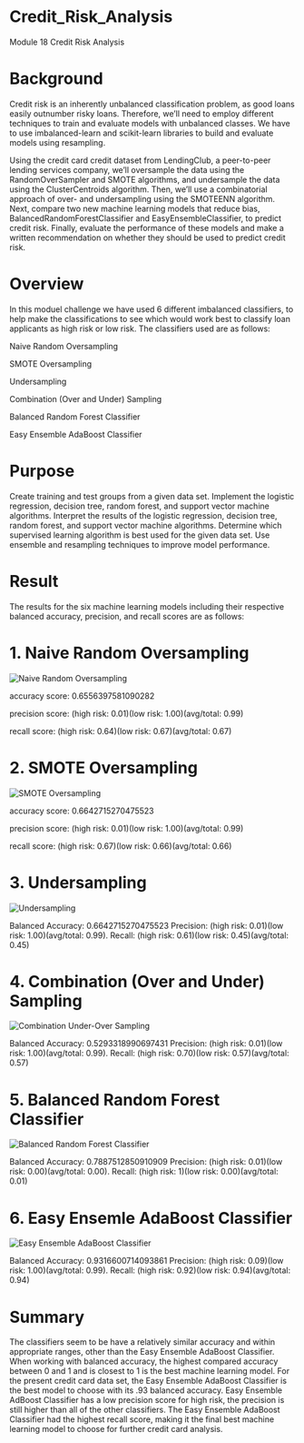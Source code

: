 # Credit_Risk_Analysis
Module 18 Credit Risk Analysis


# Background
Credit risk is an inherently unbalanced classification problem, as good loans easily outnumber risky loans. Therefore, we’ll need to employ different techniques to train and evaluate models with unbalanced classes. We have to use imbalanced-learn and scikit-learn libraries to build and evaluate models using resampling.

Using the credit card credit dataset from LendingClub, a peer-to-peer lending services company, we’ll oversample the data using the RandomOverSampler and SMOTE algorithms, and undersample the data using the ClusterCentroids algorithm. 
Then, we’ll use a combinatorial approach of over- and undersampling using the SMOTEENN algorithm. Next, compare two new machine learning models that reduce bias, BalancedRandomForestClassifier and EasyEnsembleClassifier, to predict credit risk. Finally, evaluate the performance of these models and make a written recommendation on whether they should be used to predict credit risk.

# Overview

In this moduel challenge we have used 6 different imbalanced classifiers, to help make the classifications to see which would work best to classify loan applicants as high risk or low risk. The classifiers used are as follows:

Naive Random Oversampling

SMOTE Oversampling

Undersampling

Combination (Over and Under) Sampling

Balanced Random Forest Classifier

Easy Ensemble AdaBoost Classifier

# Purpose

Create training and test groups from a given data set.
Implement the logistic regression, decision tree, random forest, and support vector machine algorithms.
Interpret the results of the logistic regression, decision tree, random forest, and support vector machine algorithms.
Determine which supervised learning algorithm is best used for the given data set.
Use ensemble and resampling techniques to improve model performance.


# Result

The results for the six machine learning models including their respective balanced accuracy, precision, and recall scores are as follows:

# 1. Naive Random Oversampling

![Naive Random Oversampling](https://user-images.githubusercontent.com/110873947/212485673-a976b147-bf79-432c-8c82-a82147b31cc0.png)

accuracy score: 0.6556397581090282

precision score: (high risk: 0.01)(low risk: 1.00)(avg/total: 0.99)

recall score: (high risk: 0.64)(low risk: 0.67)(avg/total: 0.67)

# 2. SMOTE Oversampling

![SMOTE Oversampling](https://user-images.githubusercontent.com/110873947/212485755-471a237d-963b-4770-80be-0220028b94e4.png)


accuracy score: 0.6642715270475523

precision score: (high risk: 0.01)(low risk: 1.00)(avg/total: 0.99)

recall score: (high risk: 0.67)(low risk: 0.66)(avg/total: 0.66)

# 3. Undersampling

![Undersampling](https://user-images.githubusercontent.com/110873947/212485827-3c11c7eb-f7ed-44dc-ad76-e1924382cbbd.png)


Balanced Accuracy: 0.6642715270475523
Precision: (high risk: 0.01)(low risk: 1.00)(avg/total: 0.99).
Recall: (high risk: 0.61)(low risk: 0.45)(avg/total: 0.45)

# 4. Combination (Over and Under) Sampling

![Combination Under-Over Sampling](https://user-images.githubusercontent.com/110873947/212485929-46aa22ac-7701-44bf-82e5-5214dabc3f50.png)

Balanced Accuracy: 0.5293318990697431
Precision: (high risk: 0.01)(low risk: 1.00)(avg/total: 0.99).
Recall: (high risk: 0.70)(low risk: 0.57)(avg/total: 0.57)


# 5. Balanced Random Forest Classifier

![Balanced Random Forest Classifier](https://user-images.githubusercontent.com/110873947/212486255-fa63009a-a086-4dc6-826c-302daa30a92d.png)


Balanced Accuracy: 0.7887512850910909
Precision: (high risk: 0.01)(low risk: 0.00)(avg/total: 0.00).
Recall: (high risk: 1)(low risk: 0.00)(avg/total: 0.01)


# 6. Easy Ensemle AdaBoost Classifier

![Easy Ensemble AdaBoost Classifier](https://user-images.githubusercontent.com/110873947/212486792-806578a7-5d7a-48e5-8b3b-d94bf3a6e314.png)


Balanced Accuracy: 0.9316600714093861
Precision: (high risk: 0.09)(low risk: 1.00)(avg/total: 0.99).
Recall: (high risk: 0.92)(low risk: 0.94)(avg/total: 0.94)

# Summary

The classifiers seem to be have a relatively similar accuracy and within appropriate ranges,
other than the Easy Ensemble AdaBoost Classifier. 
When working with balanced accuracy, the highest compared accuracy between 0 and 1 and is closest to 1 is the best machine learning model. 
For the present credit card data set, the Easy Ensemble AdaBoost Classifier is the best model to choose with its .93 balanced accuracy.
Easy Ensemble AdBoost Classifier has a low precision score for high risk, the precision is still higher than all of the other classifiers. The Easy Ensemble AdaBoost Classifier had the highest recall score, making it the final best machine learning model to choose for further credit card analysis.


